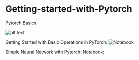 # Getting-started-with-Pytorch
Pytorch Basics

![alt text](https://analyticsindiamag.com/wp-content/uploads/2019/11/PyTorch.png)

Getting Started with Basic Operations in PyTorch: 
![Notebook](https://github.com/Kaif10/Getting-started-with-Pytorch/blob/main/Pytorch_Basics.ipynb)

Simple Neural Network with Pytorch: Notebook:
